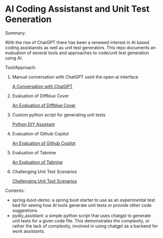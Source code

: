 AI Coding Assistanst and Unit Test Generation
================================================================

Summary:

With the rise of ChatGPT there has been a renewed interest in AI based coding assistansts as well as unit test 
generators. This repo documents an evaluation of several tools and approaches to code/unit test generation using AI.

Tool/Approach:

 1. Manual conversation with ChatGPT usint the open-ai interface
    
    [A Conversation with ChatGPT](chatgpt.md)

 2. Evaluation of Diffblue Cover

    [An Evaluation of Diffblue Cover](diffblue-cover.md)

 3. Custom python script for generating unit tests

    [Python DIY Assistant](pydiy-assistant.md)

 4. Evaluation of Github Copilot

    [An Evaluation of Github Copilot](github-copilot.md)

 5. Evaluation of Tabnine

    [An Evaluation of Tabnine](tabnine.md)
    
 6. Challenging Unit Test Scenarios

    [Challenging Unit Test Scenarios](challenging-unit-test-scenarios.md)

Contents:
 * spring-boot-demo: a spring boot starter to use as an experimental test bed for seeing how AI tools generate unit 
    tests or provide other code suggestions.
 * pydiy_assistant: a simple python script that uses chatgpt to generate unit tests for a given code file. This 
    demonstrates the complexity, or rather the lack of complexity, involved in using chatgpt as a backend for work
    assistants.